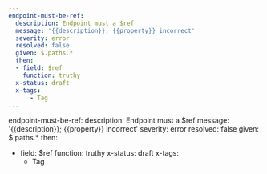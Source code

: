 ```yaml
---
endpoint-must-be-ref:
  description: Endpoint must a $ref
  message: '{{description}}; {{property}} incorrect'
  severity: error
  resolved: false
  given: $.paths.*
  then:
  - field: $ref
    function: truthy
  x-status: draft
  x-tags:
      - Tag      
...
```

endpoint-must-be-ref:
  description: Endpoint must a $ref
  message: '{{description}}; {{property}} incorrect'
  severity: error
  resolved: false
  given: $.paths.*
  then:
  - field: $ref
    function: truthy
  x-status: draft
  x-tags:
      - Tag      